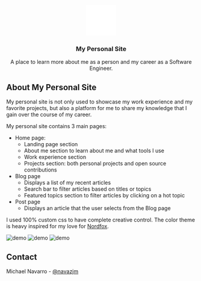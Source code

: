 <br />
<p align="center">
  <img src="./public/favicon/android-chrome-512x512.png" alt="Logo" width="80">

  <h3 align="center">My Personal Site</h3>

  <p align="center">
  A place to learn more about me as a person and my career as a Software Engineer.
  </p>
</p>

## About My Personal Site

My personal site is not only used to showcase my work experience and my favorite projects,
but also a platform for me to share my knowledge that I gain over the course of my career.

My personal site contains 3 main pages:

-   Home page:
    -   Landing page section
    -   About me section to learn about me and what tools I use
    -   Work experience section
    -   Projects section: both personal projects and open source contributions
-   Blog page
    -   Displays a list of my recent articles
    -   Search bar to filter articles based on titles or topics
    -   Featured topics section to filter articles by clicking on a hot topic
-   Post page
    -   Displays an article that the user selects from the Blog page

I used 100% custom css to have complete creative control. The color theme is heavy inspired for my love for [Nordfox](https://github.com/EdenEast/nightfox.nvim).

![demo](https://media.giphy.com/media/XUQUaXqMM0nROT54RR/giphy.gif)
![demo](https://media.giphy.com/media/OfUWl51KecSZTDyhXN/giphy.gif)
![demo](https://media.giphy.com/media/vMbwhqDqzQBWkv03Zm/giphy.gif)

## Contact

Michael Navarro - [@navazjm](https://twitter.com/navazjm)

